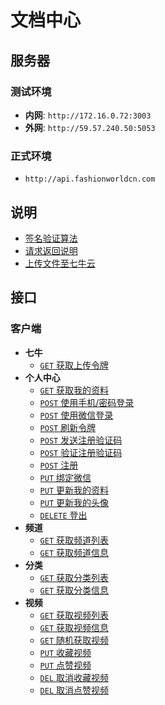 # 文档中心

## 服务器

### 测试环境

* **内网**: `http://172.16.0.72:3003`
* **外网**: `http://59.57.240.50:5053`

### 正式环境

* `http://api.fashionworldcn.com`

## 说明

* [签名验证算法](./signature.md)
* [请求返回说明](./response.md)
* [上传文件至七牛云](./upload-to-qiniu.md)

## 接口

### 客户端

* **七牛**
  - [`GET` 获取上传令牌][client-qiniu-get-fetch-upload-token]
* **个人中心**
  - [`GET` 获取我的资料][client-my-get-fetch-my-profile]
  - [`POST` 使用手机/密码登录][client-my-post-login]
  - [`POST` 使用微信登录][client-my-post-login-by-weixin]
  - [`POST` 刷新令牌][client-my-post-refresh-token]
  - [`POST` 发送注册验证码][client-my-post-send-register-code]
  - [`POST` 验证注册验证码][client-my-post-validate-register-code]
  - [`POST` 注册][client-my-post-register]
  - [`PUT` 绑定微信][client-my-put-bind-weixin]
  - [`PUT` 更新我的资料][client-my-put-update-my-profile]
  - [`PUT` 更新我的头像][client-my-put-update-my-avatar]
  - [`DELETE` 登出][client-my-delete-logout]
* **频道**
  - [`GET` 获取频道列表][client-channel-get-fetch-channel-list]
  - [`GET` 获取频道信息][client-channel-get-fetch-channel-profile]
* **分类**
  - [`GET` 获取分类列表][client:category:get:fetchCategoryList]
  - [`GET` 获取分类信息][client:category:getfetchCategoryProfile]
* **视频**
  - [`GET` 获取视频列表][client:video:get:fetchVideoList]
  - [`GET` 获取视频信息][client:video:get:fetchVideoProfile]
  - [`GET` 随机获取视频][client:video:get:sampleVideoList]
  - [`PUT` 收藏视频][client:video:put:collectVideo]
  - [`PUT` 点赞视频][client:video:put:favourVideo]
  - [`DEL` 取消收藏视频][client:video:del:dissipateVideo]
  - [`DEL` 取消点赞视频][client:video:del:disfavourVideo]

[client-qiniu-get-fetch-upload-token]: ./api/client/qiniu/get/fetchUploadToken.md

[client-my-get-fetch-my-profile]: ./api/client/my/get/fetchMyProfile.md
[client-my-post-login]: ./api/client/my/post/login.md
[client-my-post-login-by-weixin]: ./api/client/my/post/loginByWeixin.md
[client-my-post-refresh-token]: ./api/client/my/post/refreshToken.md
[client-my-post-send-register-code]: ./api/client/my/post/sendRegisterCode.md
[client-my-post-validate-register-code]: ./api/client/my/post/validateRegisterCode.md
[client-my-post-register]: ./api/client/my/post/register.md
[client-my-put-bind-weixin]: ./api/client/my/put/bindWeixin.md
[client-my-put-update-my-profile]: ./api/client/my/put/updateMyProfile.md
[client-my-put-update-my-avatar]: ./api/client/my/put/updateMyAvatar.md
[client-my-delete-logout]: ./api/client/my/delete/logout.md

[client-channel-get-fetch-channel-list]: ./api/client/channel/get/fetchChannelList.md
[client-channel-get-fetch-channel-profile]: ./api/client/channel/get/fetchChannelProfile.md

[client:category:get:fetchCategoryList]: ./api/client/category/get/fetchCategoryList.md
[client:category:getfetchCategoryProfile]: ./api/client/category/get/fetchCategoryProfile.md

[client:video:get:fetchVideoList]: ./api/client/video/get/fetchVideoList.md
[client:video:get:fetchVideoProfile]: ./api/client/video/get/fetchVideoProfile.md
[client:video:get:sampleVideoList]: ./api/client/video/get/sampleVideoList.md
[client:video:put:collectVideo]: ./api/client/video/put/collectVideo.md
[client:video:put:favourVideo]: ./api/client/video/put/favourVideo.md
[client:video:del:disfavourVideo]: ./api/client/video/delete/disfavourVideo.md
[client:video:del:dissipateVideo]: ./api/client/video/delete/dissipateVideo.md
